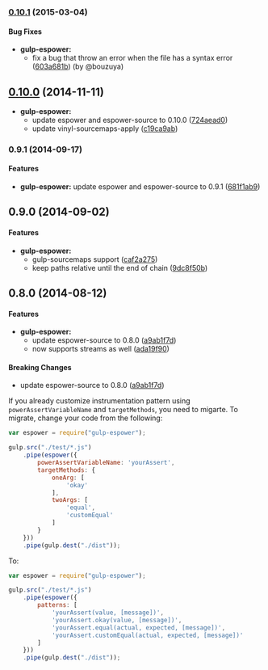 ### [0.10.1](https://github.com/twada/gulp-espower/releases/tag/v0.10.1) (2015-03-04)


#### Bug Fixes

* **gulp-espower:**
  * fix a bug that throw an error when the file has a syntax error ([603a681b](https://github.com/twada/gulp-espower/commit/603a681b9be2b809970c9aa89052d954feb2134b)) (by @bouzuya)


## [0.10.0](https://github.com/twada/gulp-espower/releases/tag/v0.10.0) (2014-11-11)


* **gulp-espower:**
  * update espower and espower-source to 0.10.0 ([724aead0](https://github.com/twada/gulp-espower/commit/724aead0ac2ec8be7572eb133956729813d56518))
  * update vinyl-sourcemaps-apply ([c19ca9ab](https://github.com/twada/gulp-espower/commit/c19ca9abe9da0eec3c8134e63ccd72ec240092e5))


### 0.9.1 (2014-09-17)


#### Features

* **gulp-espower:** update espower and espower-source to 0.9.1 ([681f1ab9](https://github.com/twada/gulp-espower/commit/681f1ab9b786066fd66236686f0f118470851ef5))


## 0.9.0 (2014-09-02)


#### Features

* **gulp-espower:**
  * gulp-sourcemaps support ([caf2a275](https://github.com/twada/gulp-espower/commit/caf2a275aa26a1ce2ff43b024d73a8dc055feb3d))
  * keep paths relative until the end of chain ([9dc8f50b](https://github.com/twada/gulp-espower/commit/9dc8f50b0ecf3a0d77c472bf75e7730a54748c9f))


## 0.8.0 (2014-08-12)


#### Features

* **gulp-espower:**
  * update espower-source to 0.8.0 ([a9ab1f7d](https://github.com/twada/gulp-espower/commit/a9ab1f7de7275b717589bd8eb8048b89bc575763))
  * now supports streams as well ([ada19f90](https://github.com/twada/gulp-espower/commit/ada19f90f0dfc674405342310259e31ddd3a6dd0))


#### Breaking Changes

  * update espower-source to 0.8.0 ([a9ab1f7d](https://github.com/twada/gulp-espower/commit/a9ab1f7de7275b717589bd8eb8048b89bc575763))

If you already customize instrumentation pattern using `powerAssertVariableName` and `targetMethods`, you need to migarte. To migrate, change your code from the following:

```javascript
var espower = require("gulp-espower");

gulp.src("./test/*.js")
    .pipe(espower({
        powerAssertVariableName: 'yourAssert',
        targetMethods: {
            oneArg: [
                'okay'
            ],
            twoArgs: [
                'equal',
                'customEqual'
            ]
        }
    }))
    .pipe(gulp.dest("./dist"));
```

To:

```javascript
var espower = require("gulp-espower");

gulp.src("./test/*.js")
    .pipe(espower({
        patterns: [
            'yourAssert(value, [message])',
            'yourAssert.okay(value, [message])',
            'yourAssert.equal(actual, expected, [message])',
            'yourAssert.customEqual(actual, expected, [message])'
        ]
    }))
    .pipe(gulp.dest("./dist"));
```
